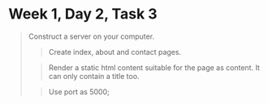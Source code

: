 # Week 1, Day 2, Task 3

> Construct a server on your computer.
> 
> > Create index, about and contact pages.
>
> > Render a static html content suitable for the page as content. It can only contain a title too.
>
> > Use port as 5000;